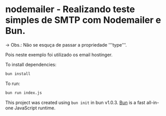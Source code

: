 # nodemailer - Realizando teste simples de SMTP com Nodemailer e Bun.


-> Obs.: Não se esquça de passar a propriedade '''type'''.<br/>
<p>Pois neste exemplo foi utilizado os email hostinger.</p>

To install dependencies:

```bash
bun install
```

To run:

```bash
bun run index.js
```

This project was created using `bun init` in bun v1.0.3. [Bun](https://bun.sh) is a fast all-in-one JavaScript runtime.
